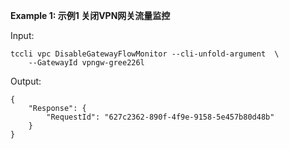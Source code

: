 **Example 1: 示例1 关闭VPN网关流量监控**



Input: 

```
tccli vpc DisableGatewayFlowMonitor --cli-unfold-argument  \
    --GatewayId vpngw-gree226l
```

Output: 
```
{
    "Response": {
        "RequestId": "627c2362-890f-4f9e-9158-5e457b80d48b"
    }
}
```

